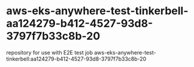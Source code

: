 # aws-eks-anywhere-test-tinkerbell-aa124279-b412-4527-93d8-3797f7b33c8b-20
repository for use with E2E test job aws-eks-anywhere-test-tinkerbell:aa124279-b412-4527-93d8-3797f7b33c8b-20
